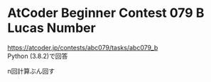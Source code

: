 # AtCoder Beginner Contest 079 B Lucas Number  
https://atcoder.jp/contests/abc079/tasks/abc079_b  
Python (3.8.2)で回答  

n回計算ぶん回す
